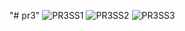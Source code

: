 "# pr3" 
![PR3SS1](https://github.com/Disha-vaghasiya/pr3/assets/149076733/3ef9bee8-f55e-462a-8fae-5bdcf3d7c785)
![PR3SS2](https://github.com/Disha-vaghasiya/pr3/assets/149076733/6b2967a8-0055-44cc-bdb6-5c476ac39857)
![PR3SS3](https://github.com/Disha-vaghasiya/pr3/assets/149076733/9f0af8d9-c409-4be2-8682-0eebfe0572c9)


